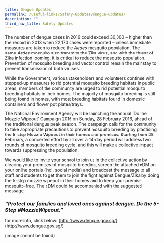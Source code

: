 ```yaml
---
title: Dengue Updates
permalink: /useful-links/Safety-Updates/dengue-updates/
description: ""
third_nav_title: Safety Updates
---
```

The number of dengue cases in 2016 could exceed 30,000 – higher than the record in 2013 when 22,170 cases were reported – unless immediate measures are taken to reduce the _Aedes_ mosquito population. The same _Aedes_ mosquito also transmits the Zika virus, and with the threat of Zika infection looming, it is critical to reduce the mosquito population.  Prevention of mosquito breeding and vector control remain the mainstay to prevent transmission of both viruses.

While the Government, various stakeholders and volunteers continue with stepped-up measures to rid potential mosquito breeding habitats in public areas, members of the community are urged to rid potential mosquito breeding habitats in their homes. The majority of mosquito breeding is still being found in homes, with most breeding habitats found in domestic containers and flower pot plates/trays.

The National Environment Agency will be launching the annual ‘Do the Mozzie Wipeout’ Campaign 2016 on Sunday, 28 February 2016, ahead of the traditional dengue peak season. The campaign calls for the community to take appropriate precautions to prevent mosquito breeding by practising the 5-step Mozzie Wipeout in their homes and premises. Starting from 28 February, a concerted effort by all over a 14-day period will address two rounds of mosquito breeding cycle, and this will make a collective impact towards suppressing the population.

We would like to invite your school to join us in the collective action by clearing your premises of mosquito breeding, screen the attached eDM on your online portals (incl. social media) and broadcast the message to all staff and students to get them to join the fight against Dengue/Zika by doing the 5-step mozzie wipeout in their homes and to keep your premise mosquito-free. The eDM could be accompanied with the suggested message:

### _“Protect our families and loved ones against dengue. Do the 5-Step #MozzieWipeout.”_

for more info, click below: [http://www.dengue.gov.sg/](http://www.dengue.gov.sg/)

(image cannot be found)